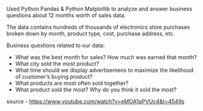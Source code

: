 Used Python Pandas & Python Matplotlib to analyze and answer 
business questions about 12 months worth of sales data. 

The data contains hundreds of thousands of electronics store purchases 
broken down by month, product type, cost, purchase address, etc. 

Business questions related to our data:
- What was the best month for sales? How much was earned that month?
- What city sold the most product?
- What time should we display advertisemens to maximize the likelihood of customer’s buying product?
- What products are most often sold together?
- What product sold the most? Why do you think it sold the most?



source - https://www.youtube.com/watch?v=eMOA1pPVUc4&t=4549s
